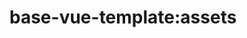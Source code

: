 <!--
 * @Author: maggot-code
 * @Date: 2021-01-04 17:53:23
 * @LastEditors: maggot-code
 * @LastEditTime: 2021-01-04 18:10:42
 * @Description: assets README
-->
# base-vue-template:assets